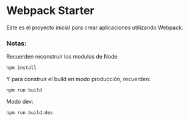 # Webpack Starter

Este es el proyecto inicial para crear aplicaciones utilizando Webpack.

### Notas:
Recuerden reconstruir los modulos de Node
```
npm install
```

Y para construir el build en modo producción, recuerden:
```
npm run build
```

Modo dev:
```
npm run build:dev
```

